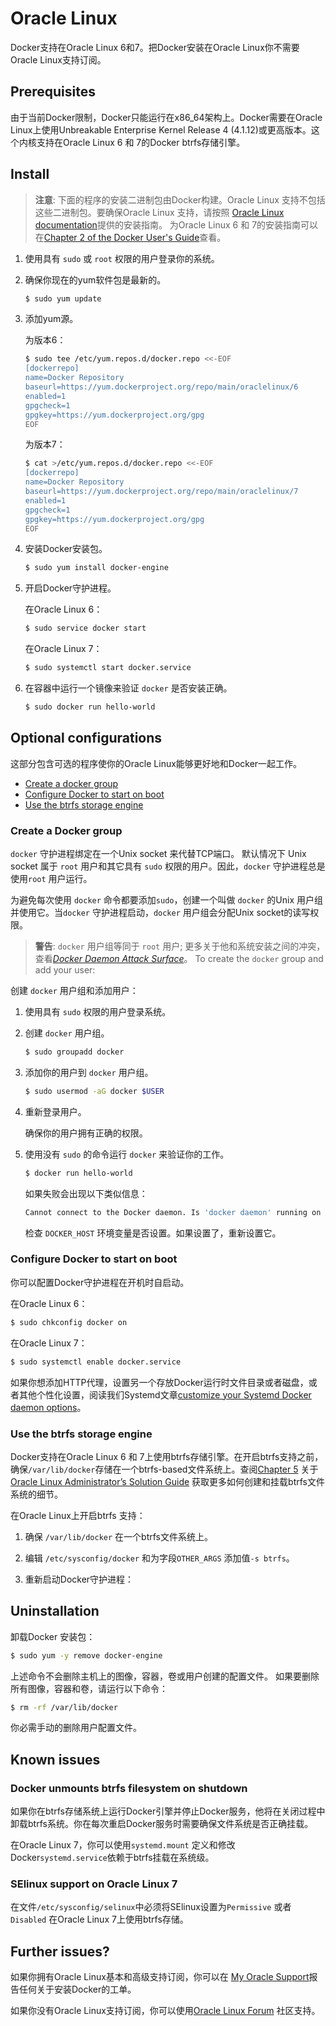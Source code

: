 # Oracle Linux[](https://docs.docker.com/engine/installation/linux/oracle/#oracle-linux)

Docker支持在Oracle Linux 6和7。把Docker安装在Oracle Linux你不需要Oracle Linux支持订阅。

## Prerequisites[](https://docs.docker.com/engine/installation/linux/oracle/#prerequisites)

由于当前Docker限制，Docker只能运行在x86_64架构上。Docker需要在Oracle Linux上使用Unbreakable Enterprise Kernel Release 4 (4.1.12)或更高版本。这个内核支持在Oracle Linux 6 和 7的Docker btrfs存储引擎。

## Install[](https://docs.docker.com/engine/installation/linux/oracle/#install)

> **注意**: 下面的程序的安装二进制包由Docker构建。Oracle Linux 支持不包括这些二进制包。要确保Oracle Linux 支持，请按照 [Oracle Linux documentation](https://docs.oracle.com/en/operating-systems/?tab=2)提供的安装指南。
> 为Oracle Linux 6 和 7的安装指南可以在[Chapter 2 of the Docker User's Guide](https://docs.oracle.com/cd/E52668_01/E75728/html/docker_install_upgrade.html)查看。

1. 使用具有 `sudo` 或 `root` 权限的用户登录你的系统。

2. 确保你现在的yum软件包是最新的。

    ```bash
    $ sudo yum update
    ```

3. 添加yum源。

    为版本6：

    ```bash
    $ sudo tee /etc/yum.repos.d/docker.repo <<-EOF
    [dockerrepo]
    name=Docker Repository
    baseurl=https://yum.dockerproject.org/repo/main/oraclelinux/6
    enabled=1
    gpgcheck=1
    gpgkey=https://yum.dockerproject.org/gpg
    EOF
    ```

    为版本7：

    ```bash
    $ cat >/etc/yum.repos.d/docker.repo <<-EOF
    [dockerrepo]
    name=Docker Repository
    baseurl=https://yum.dockerproject.org/repo/main/oraclelinux/7
    enabled=1
    gpgcheck=1
    gpgkey=https://yum.dockerproject.org/gpg
    EOF
    ```

4. 安装Docker安装包。

    ```bash
    $ sudo yum install docker-engine
    ```

5. 开启Docker守护进程。

    在Oracle Linux 6：

    ```bash
    $ sudo service docker start
    ```

    在Oracle Linux 7：

    ```bash
    $ sudo systemctl start docker.service
    ```

6. 在容器中运行一个镜像来验证 `docker` 是否安装正确。

    ```bash
    $ sudo docker run hello-world
    ```

## Optional configurations[](https://docs.docker.com/engine/installation/linux/oracle/#optional-configurations)

这部分包含可选的程序使你的Oracle Linux能够更好地和Docker一起工作。

* [Create a docker group](https://docs.docker.com/engine/installation/linux/oracle/#create-a-docker-group)
* [Configure Docker to start on boot](https://docs.docker.com/engine/installation/linux/oracle/#configure-docker-to-start-on-boot)
* [Use the btrfs storage engine](https://docs.docker.com/engine/installation/linux/oracle/#use-the-btrfs-storage-engine)

### Create a Docker group[](https://docs.docker.com/engine/installation/linux/oracle/#create-a-docker-group)

`docker` 守护进程绑定在一个Unix socket 来代替TCP端口。 默认情况下 Unix socket 属于 `root` 用户和其它具有 `sudo` 权限的用户。因此，`docker` 守护进程总是使用`root` 用户运行。

为避免每次使用 `docker` 命令都要添加`sudo`，创建一个叫做 `docker` 的Unix 用户组并使用它。当`docker` 守护进程启动，`docker` 用户组会分配Unix socket的读写权限。

> **警告**: `docker` 用户组等同于 `root` 用户;  更多关于他和系统安装之间的冲突，查看[*Docker Daemon Attack Surface*](https://docs.docker.com/engine/security/security/#docker-daemon-attack-surface)。
To create the `docker` group and add your user:

创建 `docker` 用户组和添加用户：

1. 使用具有 `sudo` 权限的用户登录系统。

2. 创建 `docker` 用户组。

    ```bash
    $ sudo groupadd docker
    ```

3. 添加你的用户到 `docker` 用户组。

    ```bash
    $ sudo usermod -aG docker $USER
    ```

4.  重新登录用户。

     确保你的用户拥有正确的权限。

5. 使用没有 `sudo` 的命令运行 `docker` 来验证你的工作。

    ```bash
    $ docker run hello-world
    ```

    如果失败会出现以下类似信息：

    ```bash
    Cannot connect to the Docker daemon. Is 'docker daemon' running on this host?
    ```

    检查 `DOCKER_HOST` 环境变量是否设置。如果设置了，重新设置它。

### Configure Docker to start on boot[](https://docs.docker.com/engine/installation/linux/oracle/#configure-docker-to-start-on-boot)

你可以配置Docker守护进程在开机时自启动。

在Oracle Linux 6：

```bash
$ sudo chkconfig docker on
```

在Oracle Linux 7：

```bash
$ sudo systemctl enable docker.service
```

如果你想添加HTTP代理，设置另一个存放Docker运行时文件目录或者磁盘，或者其他个性化设置，阅读我们Systemd文章[customize your Systemd Docker daemon options](https://docs.docker.com/engine/admin/systemd/)。

### Use the btrfs storage engine[](https://docs.docker.com/engine/installation/linux/oracle/#use-the-btrfs-storage-engine)

Docker支持在Oracle Linux 6 和 7上使用btrfs存储引擎。在开启btrfs支持之前，确保`/var/lib/docker`存储在一个btrfs-based文件系统上。查阅[Chapter 5](http://docs.oracle.com/cd/E37670_01/E37355/html/ol_btrfs.html) 关于 [Oracle Linux Administrator’s Solution Guide](http://docs.oracle.com/cd/E37670_01/E37355/html/index.html) 获取更多如何创建和挂载btrfs文件系统的细节。

在Oracle Linux上开启btrfs 支持：

1. 确保 `/var/lib/docker` 在一个btrfs文件系统上。

2. 编辑 `/etc/sysconfig/docker` 和为字段`OTHER_ARGS` 添加值`-s btrfs`。

3. 重新启动Docker守护进程：

## Uninstallation[](https://docs.docker.com/engine/installation/linux/oracle/#uninstallation)

卸载Docker 安装包：

```bash
$ sudo yum -y remove docker-engine
```

上述命令不会删除主机上的图像，容器，卷或用户创建的配置文件。 如果要删除所有图像，容器和卷，请运行以下命令：

```bash
$ rm -rf /var/lib/docker
```

你必需手动的删除用户配置文件。

## Known issues[](https://docs.docker.com/engine/installation/linux/oracle/#known-issues)

### Docker unmounts btrfs filesystem on shutdown[](https://docs.docker.com/engine/installation/linux/oracle/#docker-unmounts-btrfs-filesystem-on-shutdown)

如果你在btrfs存储系统上运行Docker引擎并停止Docker服务，他将在关闭过程中卸载btrfs系统。你在每次重启Docker服务时需要确保文件系统是否正确挂载。

在Oracle Linux 7，你可以使用`systemd.mount` 定义和修改Docker`systemd.service`依赖于btrfs挂载在系统级。

### SElinux support on Oracle Linux 7[](https://docs.docker.com/engine/installation/linux/oracle/#selinux-support-on-oracle-linux-7)

在文件`/etc/sysconfig/selinux`中必须将SElinux设置为`Permissive` 或者 `Disabled` 在Oracle Linux 7上使用btrfs存储。

## Further issues?[](https://docs.docker.com/engine/installation/linux/oracle/#further-issues)

如果你拥有Oracle Linux基本和高级支持订阅，你可以在 [My Oracle Support](https://support.oracle.com/)报告任何关于安装Docker的工单。

如果你没有Oracle Linux支持订阅，你可以使用[Oracle Linux Forum](https://community.oracle.com/community/server_%26_storage_systems/linux/oracle_linux) 社区支持。


